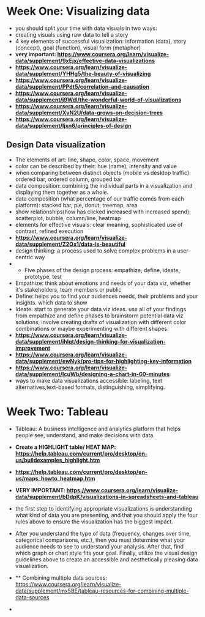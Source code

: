 # Week One: Visualizing data
- you should split your time with data visuals in two ways:
- creating visuals using raw data to tell a story
- 4 key elements of successful visualization: information (data), story (concept), goal (function), visual form (metaphor)
- **very important: https://www.coursera.org/learn/visualize-data/supplement/9xEjx/effective-data-visualizations**
- **https://www.coursera.org/learn/visualize-data/supplement/YHHg5/the-beauty-of-visualizing**
- **https://www.coursera.org/learn/visualize-data/supplement/PPdt5/correlation-and-causation**
- **https://www.coursera.org/learn/visualize-data/supplement/j9Wdl/the-wonderful-world-of-visualizations**
- **https://www.coursera.org/learn/visualize-data/supplement/XvN2U/data-grows-on-decision-trees**
- **https://www.coursera.org/learn/visualize-data/supplement/Ijxn6/principles-of-design**
## Design Data visualization
- The elements of art: line, shape, color, space, movement
- color can be described by their: hue (name), intensity and value
- when comparing between distinct objects (mobile vs desktop traffic): ordered bar, ordered column, grouped bar
- data composition: combining the individual parts in a visualization and displaying them together as a whole. 
- data composition (what percentage of our traffic comes from each platform): stacked bar, pie, donut, treemap, area
- show relationships(how has clicked increased with increased spend): scatterplot, bubble, column/line, heatmap
- elements for effective visuals: clear meaning, sophisticated use of contrast, refined execution
- **https://www.coursera.org/learn/visualize-data/supplement/Z2Ox1/data-is-beautiful**
- design thinking: a process used to solve complex problems in a user-centric way
- - Five phases of the design process: empathize, define, ideate, prototype, test
- Empathize: think about emotions and needs of your data viz, whether it's stakeholders, team members or public
- Define: helps you to find your audiences needs, their problems and your insights. which data to show
- Ideate: start to generate your data viz ideas. use all of your findings from empathize and define phases to brainstorm potential data viz solutions, involve creating  drafts of visualization with different color combinations or maybe experimenting with different shapes. 
- **https://www.coursera.org/learn/visualize-data/supplement/ihlqt/design-thinking-for-visualization-improvement**
- **https://www.coursera.org/learn/visualize-data/supplement/ewNyk/pro-tips-for-highlighting-key-information**
- **https://www.coursera.org/learn/visualize-data/supplement/IcuWb/designing-a-chart-in-60-minutes**
- ways to make data visualizations accessible: labeling, text alternatives,text-based formats, distinguishing, simplifying. 
 
# Week Two: Tableau
- Tableau: A business intelligence and analytics platform that helps people see, understand, and make decisions with data.
- **Create a HIGHLIGHT table/ HEAT MAP: https://help.tableau.com/current/pro/desktop/en-us/buildexamples_highlight.htm**
- **https://help.tableau.com/current/pro/desktop/en-us/maps_howto_heatmap.htm**
- **VERY IMPORTANT: https://www.coursera.org/learn/visualize-data/supplement/bDdpK/visualizations-in-spreadsheets-and-tableau**
- the first step to identifying appropriate visualizations is understanding what kind of data you are presenting, and that you should apply the four rules above to ensure the visualization has the biggest impact.
- After you understand the type of data (frequency, changes over time, categorical comparisons, etc.), then you must determine what your audience needs to see to understand your analysis. After that, find which graph or chart style fits your goal. Finally, utilize the visual design guidelines above to create an accessible and aesthetically pleasing data visualization.

- ** Combining multiple data sources: https://www.coursera.org/learn/visualize-data/supplement/mx5BE/tableau-resources-for-combining-multiple-data-sources 
- 

